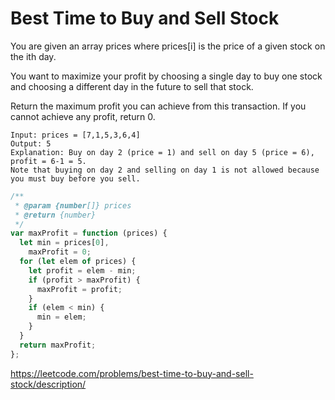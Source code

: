 # Best Time to Buy and Sell Stock

You are given an array prices where prices[i] is the price of a given stock on the ith day.

You want to maximize your profit by choosing a single day to buy one stock and choosing a different day in the future to sell that stock.

Return the maximum profit you can achieve from this transaction. If you cannot achieve any profit, return 0.

```
Input: prices = [7,1,5,3,6,4]
Output: 5
Explanation: Buy on day 2 (price = 1) and sell on day 5 (price = 6), profit = 6-1 = 5.
Note that buying on day 2 and selling on day 1 is not allowed because you must buy before you sell.
```

```javascript
/**
 * @param {number[]} prices
 * @return {number}
 */
var maxProfit = function (prices) {
  let min = prices[0],
    maxProfit = 0;
  for (let elem of prices) {
    let profit = elem - min;
    if (profit > maxProfit) {
      maxProfit = profit;
    }
    if (elem < min) {
      min = elem;
    }
  }
  return maxProfit;
};
```

https://leetcode.com/problems/best-time-to-buy-and-sell-stock/description/
